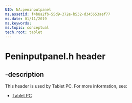 ```yaml
---
UID: NA:peninputpanel
ms.assetid: f4b8a2fb-55d9-372e-b532-d345653aef77
ms.date: 01/11/2019
ms.keywords: 
ms.topic: conceptual
tech.root: tablet
---
```


# Peninputpanel.h header


## -description


This header is used by Tablet PC. For more information, see:

- [Tablet PC](../_tablet/index.md)

